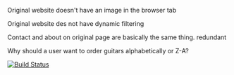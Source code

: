 Original website doesn't have an image in the browser tab

Original website des not have dynamic filtering

Contact and about on original page are basically the same thing. redundant

Why should a user want to order guitars alphabetically or Z-A?

[![Build Status](https://travis-ci.org/johnpooch/e_commerce.svg)](https://travis-ci.org/johnpooch/e_commerce)